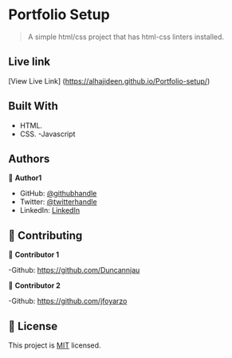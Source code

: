 # Portfolio Setup

> A simple html/css project that has html-css linters installed.

## Live link

[View Live Link] (https://alhajideen.github.io/Portfolio-setup/)

## Built With

- HTML.
- CSS.
  -Javascript

## Authors

👤 **Author1**

- GitHub: [@githubhandle](https://github.com/Alhajideen)
- Twitter: [@twitterhandle](https://twitter.com/Alhaji_deen1)
- LinkedIn: [LinkedIn](https://linkedin.com/in/nurudeen-salifu-776753244)

## 🤝 Contributing

👤 **Contributor 1**

-Github: https://github.com/Duncannjau

👤 **Contributor 2**

-Github: https://github.com/jfoyarzo

## 📝 License

This project is [MIT](./LICENSE) licensed.
